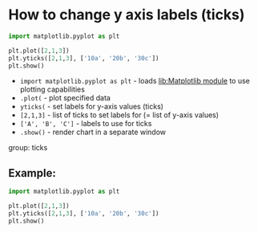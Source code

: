 # How to change y axis labels (ticks)

```python
import matplotlib.pyplot as plt

plt.plot([2,1,3])
plt.yticks([2,1,3], ['10a', '20b', '30c'])
plt.show()
```

- `import matplotlib.pyplot as plt` - loads [lib:Matplotlib module](python-matplotlib/how-to-install-matplotlib-python-lib-in-ubuntu-ubuntuversion) to use plotting capabilities
- `.plot(` - plot specified data
- `yticks(` - set labels for y-axis values (ticks)
- `[2,1,3]` - list of ticks to set labels for (= list of y-axis values)
- `['A', 'B', 'C']` - labels to use for ticks
- `.show()` - render chart in a separate window

group: ticks

## Example: 
```python
import matplotlib.pyplot as plt

plt.plot([2,1,3])
plt.yticks([2,1,3], ['10a', '20b', '30c'])
plt.show()
```

